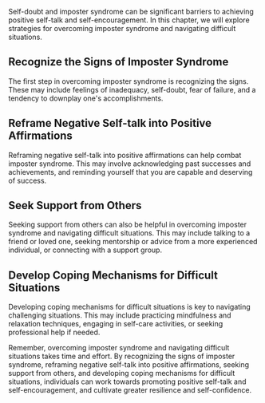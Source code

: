 
Self-doubt and imposter syndrome can be significant barriers to achieving positive self-talk and self-encouragement. In this chapter, we will explore strategies for overcoming imposter syndrome and navigating difficult situations.

Recognize the Signs of Imposter Syndrome
----------------------------------------

The first step in overcoming imposter syndrome is recognizing the signs. These may include feelings of inadequacy, self-doubt, fear of failure, and a tendency to downplay one's accomplishments.

Reframe Negative Self-talk into Positive Affirmations
-----------------------------------------------------

Reframing negative self-talk into positive affirmations can help combat imposter syndrome. This may involve acknowledging past successes and achievements, and reminding yourself that you are capable and deserving of success.

Seek Support from Others
------------------------

Seeking support from others can also be helpful in overcoming imposter syndrome and navigating difficult situations. This may include talking to a friend or loved one, seeking mentorship or advice from a more experienced individual, or connecting with a support group.

Develop Coping Mechanisms for Difficult Situations
--------------------------------------------------

Developing coping mechanisms for difficult situations is key to navigating challenging situations. This may include practicing mindfulness and relaxation techniques, engaging in self-care activities, or seeking professional help if needed.

Remember, overcoming imposter syndrome and navigating difficult situations takes time and effort. By recognizing the signs of imposter syndrome, reframing negative self-talk into positive affirmations, seeking support from others, and developing coping mechanisms for difficult situations, individuals can work towards promoting positive self-talk and self-encouragement, and cultivate greater resilience and self-confidence.
